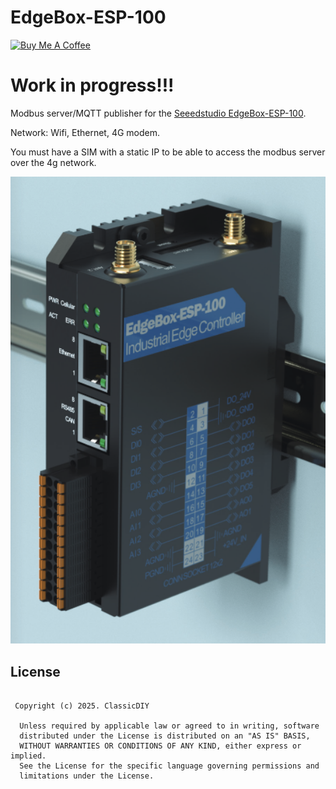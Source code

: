 # EdgeBox-ESP-100

<a href="https://www.buymeacoffee.com/r4K2HIB" target="_blank"><img src="https://cdn.buymeacoffee.com/buttons/v2/default-yellow.png" alt="Buy Me A Coffee" style="height: 60px !important;width: 217px !important;" ></a>


# Work in progress!!!

<p>Modbus server/MQTT publisher for the <a href=https://wiki.seeedstudio.com/Edgebox-ESP-100-Arduino/>Seeedstudio EdgeBox-ESP-100</a>.</p>
<p>Network: Wifi, Ethernet, 4G modem.</p>
<p>You must have a SIM with a static IP to be able to access the modbus server over the 4g network.</p>
<p align="left">
  <img src="./pictures/EdgeBox-esp-100.png" width="600"/>
</p>


## License
```

 Copyright (c) 2025. ClassicDIY

  Unless required by applicable law or agreed to in writing, software
  distributed under the License is distributed on an "AS IS" BASIS,
  WITHOUT WARRANTIES OR CONDITIONS OF ANY KIND, either express or implied.
  See the License for the specific language governing permissions and
  limitations under the License.

```
